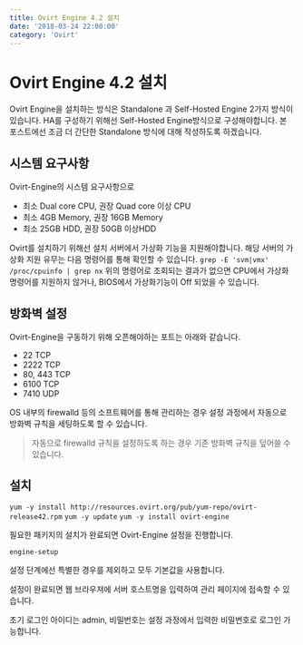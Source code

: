 ```yaml
---
title: Ovirt Engine 4.2 설치 
date: '2018-03-24 22:00:00'
category: 'Ovirt'
---
```


# Ovirt Engine 4.2 설치

Ovirt Engine을 설치하는 방식은 Standalone 과 Self-Hosted Engine 2가지 방식이 있습니다.
HA를 구성하기 위해선 Self-Hosted Engine방식으로 구성해야합니다.
본 포스트에선 조금 더 간단한 Standalone 방식에 대해 작성하도록 하겠습니다.

## 시스템 요구사항

Ovirt-Engine의 시스템 요구사항으로

* 최소 Dual core CPU, 권장 Quad core 이상 CPU
* 최소 4GB Memory, 권장 16GB Memory
* 최소 25GB HDD, 권장 50GB 이상HDD

Ovirt를 설치하기 위해선 설치 서버에서 가상화 기능을 지원해야합니다.
해당 서버의 가상화 지원 유무는 다음 명령어를 통해 확인할 수 있습니다.
`grep -E 'svm|vmx' /proc/cpuinfo | grep nx`
위의 명령어로 조회되는 결과가 없으면 CPU에서 가상화 명령어를 지원하지 않거나, BIOS에서 가상화기능이 Off 되었을 수 있습니다.


## 방화벽 설정

Ovirt-Engine을 구동하기 위해 오픈해야하는 포트는 아래와 같습니다.

- 22 TCP
- 2222 TCP
- 80, 443 TCP
- 6100 TCP
- 7410 UDP

OS 내부의 firewalld 등의 소프트웨어를 통해 관리하는 경우 설정 과정에서 자동으로 방화벽 규칙을 세팅하도록 할 수 있습니다.
>자동으로 firewalld 규칙을 설정하도록 하는 경우 기존 방화벽 규칙을 덮어쓸 수 있습니다.

## 설치

`yum -y install http://resources.ovirt.org/pub/yum-repo/ovirt-release42.rpm`
`yum -y update`
`yum -y install ovirt-engine`

필요한 패키지의 설치가 완료되면 Ovirt-Engine 설정을 진행합니다.

`engine-setup`

설정 단계에선 특별한 경우를 제외하고 모두 기본값을 사용합니다.

설정이 완료되면 웹 브라우져에 서버 호스트명을 입력하여 관리 페이지에 접속할 수 있습니다.

초기 로그인 아이디는 admin, 비밀번호는 설정 과정에서 입력한 비밀번호로 로그인 가능합니다.
